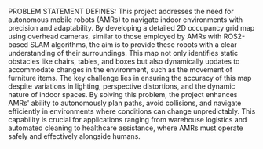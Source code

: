 PROBLEM STATEMENT DEFINES:
This project addresses the need for autonomous mobile robots (AMRs) to navigate indoor environments
with precision and adaptability. By developing a detailed 2D occupancy grid map using overhead cameras,
similar to those employed by AMRs with ROS2-based SLAM algorithms, the aim is to provide these robots
with a clear understanding of their surroundings. This map not only identifies static obstacles like chairs,
tables, and boxes but also dynamically updates to accommodate changes in the environment, such as the
movement of furniture items.
The key challenge lies in ensuring the accuracy of this map despite variations in lighting, perspective
distortions, and the dynamic nature of indoor spaces. By solving this problem, the project enhances AMRs'
ability to autonomously plan paths, avoid collisions, and navigate efficiently in environments where
conditions can change unpredictably. This capability is crucial for applications ranging from warehouse
logistics and automated cleaning to healthcare assistance, where AMRs must operate safely and effectively
alongside humans.
